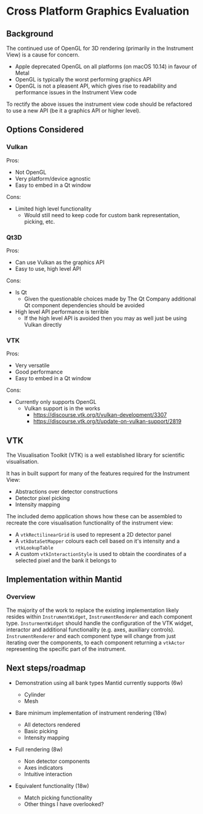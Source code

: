# Cross Platform Graphics Evaluation

## Background

The continued use of OpenGL for 3D rendering (primarily in the Instrument View) is a cause for concern.

- Apple deprecated OpenGL on all platforms (on macOS 10.14) in favour of Metal
- OpenGL is typically the worst performing graphics API
- OpenGL is not a pleasent API, which gives rise to readability and performance issues in the Instrument View code

To rectify the above issues the instrument view code should be refactored to use a new API (be it a graphics API or higher level).

## Options Considered

### Vulkan

Pros:
- Not OpenGL
- Very platform/device agnostic
- Easy to embed in a Qt window

Cons:
- Limited high level functionality
  - Would still need to keep code for custom bank representation, picking, etc.

### Qt3D

Pros:
- Can use Vulkan as the graphics API
- Easy to use, high level API

Cons:
- Is Qt
  - Given the questionable choices made by The Qt Company additional Qt component dependencies should be avoided
- High level API performance is terrible
  - If the high level API is avoided then you may as well just be using Vulkan directly

### VTK

Pros:
- Very versatile
- Good performance
- Easy to embed in a Qt window

Cons:
- Currently only supports OpenGL
  - Vulkan support is in the works
    - https://discourse.vtk.org/t/vulkan-development/3307
    - https://discourse.vtk.org/t/update-on-vulkan-support/2819

## VTK

The Visualisation Toolkit (VTK) is a well established library for scientific visualisation.

It has in built support for many of the features required for the Instrument View:

- Abstractions over detector constructions
- Detector pixel picking
- Intensity mapping

The included demo application shows how these can be assembled to recreate the core visualisation functionality of the instrument view:
- A `vtkRectilinearGrid` is used to represent a 2D detector panel
- A `vtkDataSetMapper` colours each cell based on it's intensity and a `vtkLookupTable`
- A custom `vtkInteractionStyle` is used to obtain the coordinates of a selected pixel and the bank it belongs to

## Implementation within Mantid

### Overview

The majority of the work to replace the existing implementation likely resides within `InstrumentWidget`, `InstrumentRenderer` and each component type.
`InsturmentWidget` should handle the configuration of the VTK widget, interactor and additional functionality (e.g. axes, auxiliary controls).
`InstrumentRenderer` and each component type will change from just iterating over the components, to each component returning a `vtkActor` representing the specific part of the instrument.

## Next steps/roadmap

- Demonstration using all bank types Mantid currently supports (6w)
  - Cylinder
  - Mesh

- Bare minimum implementation of instrument rendering (18w)
  - All detectors rendered
  - Basic picking
  - Intensity mapping

- Full rendering (8w)
  - Non detector components
  - Axes indicators
  - Intuitive interaction

- Equivalent functionality (18w)
  - Match picking functionality
  - Other things I have overlooked?
